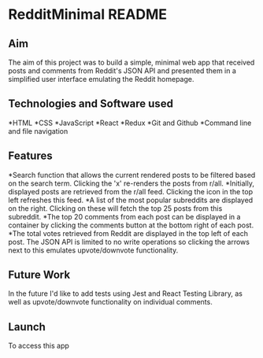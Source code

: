 # RedditMinimal README

## Aim

The aim of this project was to build a simple, minimal web app that received posts and comments from Reddit's JSON API and presented them in a simplified user interface emulating the Reddit homepage. 

## Technologies and Software used

*HTML
*CSS
*JavaScript
*React
*Redux
*Git and Github
*Command line and file navigation

## Features

*Search function that allows the current rendered posts to be filtered based on the search term. Clicking the 'x' re-renders the posts from r/all.
*Initially, displayed posts are retrieved from the r/all feed. Clicking the icon in the top left refreshes this feed. 
*A list of the most popular subreddits are displayed on the right. Clicking on these will fetch the top 25 posts from this subreddit.
*The top 20 comments from each post can be displayed in a container by clicking the comments button at the bottom right of each post. 
*The total votes retrieved from Reddit are displayed in the top left of each post. The JSON API is limited to no write operations so clicking the arrows next to this emulates upvote/downvote functionality.

## Future Work

In the future I'd like to add tests using Jest and React Testing Library, as well as upvote/downvote functionality on individual comments.

## Launch

To access this app 
